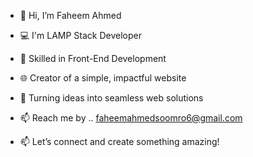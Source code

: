 - 👋 Hi, I’m Faheem Ahmed
- 💻 I'm LAMP Stack Developer
- 🎨 Skilled in Front-End Development
- 🌐 Creator of a simple, impactful website
- 🚀 Turning ideas into seamless web solutions
- 📫 Reach me by .. faheemahmedsoomro6@gmail.com

- 📫 Let’s connect and create something amazing!
<!---
faheemahmd/faheemahmd is a ✨ special ✨ repository because its `README.md` (this file) appears on your GitHub profile.
You can click the Preview link to take a look at your changes.
--->
